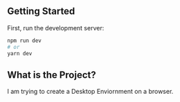 ## Getting Started

First, run the development server:

```bash
npm run dev
# or
yarn dev
```

## What is the Project?

I am trying to create a Desktop Enviornment on a browser.